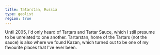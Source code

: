 ```yaml
---
title: Tatarstan, Russia
type: geolist
region: true
---
```

Until 2005, I'd only heard of Tartars and Tartar Sauce, which I still presume to be unrelated to one another. Tartarstan, home of the Tartars (not the sauce) is also where we found Kazan, which turned out to be one of my favourite places that I've ever been.